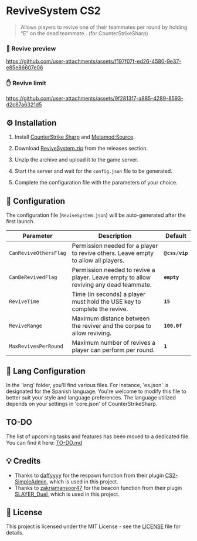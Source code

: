 # ReviveSystem CS2
> Allows players to revive one of their teammates per round by holding “E” on the dead teammate.. (for CounterStrikeSharp)

### 💖 Revive preview
https://github.com/user-attachments/assets/f197f07f-ed26-4580-9e37-e85e86607e06

### ✋ Revive limit
https://github.com/user-attachments/assets/9f2813f7-a885-4289-8593-d2c87a6321d5

## ⚙️ Installation
1. Install [CounterStrike Sharp](https://github.com/roflmuffin/CounterStrikeSharp) and [Metamod:Source](https://www.sourcemm.net/downloads.php/?branch=master).

2. Download [ReviveSystem.zip](https://github.com/wiruwiru/ReviveSystem-CS2/releases) from the releases section.

3. Unzip the archive and upload it to the game server.

4. Start the server and wait for the `config.json` file to be generated.

5. Complete the configuration file with the parameters of your choice.

## 📁 Configuration
The configuration file (`ReviveSystem.json`) will be auto-generated after the first launch.

| Parameter            | Description                                                                                       | Default |
|----------------------|---------------------------------------------------------------------------------------------------|----------|
| `CanReviveOthersFlag` | Permission needed for a player to revive others. Leave empty to allow all players. | **`@css/vip`** |
| `CanBeRevivedFlag` | Permission needed to revive a player. Leave empty to allow reviving any dead teammate. | **`empty`** |
| `ReviveTime` | Time (in seconds) a player must hold the USE key to complete the revive. | **`15`** |
| `ReviveRange` | Maximum distance between the reviver and the corpse to allow reviving. | **`100.0f`** |
| `MaxRevivesPerRound` | Maximum number of revives a player can perform per round. | **`1`** |

## 📜 Lang Configuration
In the 'lang' folder, you'll find various files. For instance, 'es.json' is designated for the Spanish language. You're welcome to modify this file to better suit your style and language preferences. The language utilized depends on your settings in 'core.json' of CounterStrikeSharp.

## TO-DO  
The list of upcoming tasks and features has been moved to a dedicated file. You can find it here: [TO-DO.md](TODO.md)  

## 💡 Credits
- Thanks to [daffyyyy](https://github.com/daffyyyy) for the respawn function from their plugin [CS2-SimpleAdmin](https://github.com/daffyyyy/CS2-SimpleAdmin), which is used in this project.
- Thanks to [zakriamansoor47](https://github.com/zakriamansoor47) for the beacon function from their plugin [SLAYER_Duel](https://github.com/zakriamansoor47/SLAYER_Duel), which is used in this project.

## 📄 License
This project is licensed under the MIT License - see the [LICENSE](LICENSE) file for details.